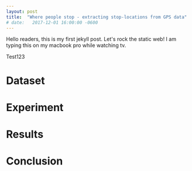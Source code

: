 ```yaml
---
layout: post
title:  "Where people stop - extracting stop-locations from GPS data"
# date:   2017-12-01 16:00:00 -0600
---
```

Hello readers, this is my first jekyll post. Let's rock the static web! I am typing this on my macbook pro while watching tv.

Test123

# Dataset

# Experiment

# Results

# Conclusion

